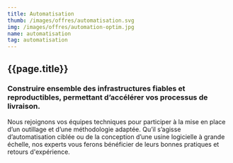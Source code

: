 ```yaml
---
title: Automatisation
thumb: /images/offres/automatisation.svg
img: /images/offres/automation-optim.jpg
name: automatisation
tag: automatisation
---
```


## {{page.title}}

### Construire ensemble des infrastructures fiables et reproductibles, permettant d’accélérer vos processus de livraison.

Nous rejoignons vos équipes techniques pour participer à la mise en place d’un outillage et d’une méthodologie adaptée.
Qu’il s’agisse d’automatisation ciblée ou de la conception d’une usine logicielle à grande échelle, nos experts vous
ferons bénéficier de leurs bonnes pratiques et retours d'expérience.
